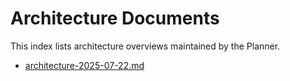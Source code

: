 # Architecture Documents

This index lists architecture overviews maintained by the Planner.

- [architecture-2025-07-22.md](architecture-2025-07-22.md)

